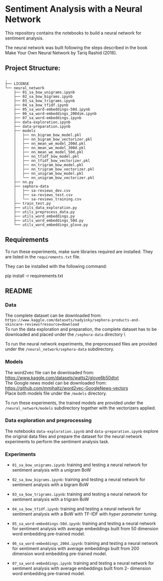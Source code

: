 # Sentiment Analysis with a Neural Network

This repository contains the notebooks to build a neural network for sentiment analysis.

The neural network was built following the steps described in the book Make Your Own Neural Network by Tariq Rashid (2016).

## Project Structure:

```
.
├── LICENSE
└── neural_network
    ├── 01_sa_bow_unigrams.ipynb
    ├── 02_sa_bow_bigrams.ipynb
    ├── 03_sa_bow_trigrams.ipynb
    ├── 04_sa_bow_tfidf.ipynb
    ├── 05_sa_word-embeddings-50d.ipynb
    ├── 06_sa_word-embeddings_200dim.ipynb
    ├── 07_sa_word-embeddings.ipynb
    ├── data-exploration.ipynb
    ├── data-preparation.ipynb
    ├── models
    │   ├── nn_bigram_bow_model.pkl
    │   ├── nn_bigram_bow_vectorizer.pkl
    │   ├── nn_mean_we_model_200d.pkl
    │   ├── nn_mean_we_model_300d.pkl
    │   ├── nn_mean_we_model_50d.pkl
    │   ├── nn_tfidf_bow_model.pkl
    │   ├── nn_tfidf_bow_vectorizer.pkl
    │   ├── nn_trigram_bow_model.pkl
    │   ├── nn_trigram_bow_vectorizer.pkl
    │   ├── nn_unigram_bow_model.pkl
    │   └── nn_unigram_bow_vectorizer.pkl
    ├── nn.py
    ├── sephora-data
    │   ├── sa-reviews_dev.csv
    │   ├── sa-reviews_test.csv
    │   └── sa-reviews_training.csv
    ├── train_test.py
    ├── utils_data_exploration.py
    ├── utils_preprocess_data.py
    ├── utils_word_embeddings.py
    ├── utils_word_embeddings_50d.py
    └── utils_word_embeddings_glove.py
```

## Requirements

To run these experiments, make sure libraries required are installed. They are listed in the `requirements.txt` file.

They can be installed with the following command:

pip install -r requirements.txt


## README

### Data

The complete dataset can be downloaded from: `https://www.kaggle.com/datasets/nadyinky/sephora-products-and-skincare-reviews?resource=download` \
To run the data exploration and preparation, the complete dataset has to be downloaded and placed under the `/sephora-data` directory \

To run the neural network experiments, the preprocessed files are provided under the `/neural_network/sephora-data` subdirectory.

### Models
The word2vec file can be downloaded from: https://www.kaggle.com/datasets/watts2/glove6b50dtxt \
The Google news model can be downloaded from: https://github.com/mmihaltz/word2vec-GoogleNews-vectors \
Place both models file under the `/models` directory.


To run these experiments, the trained models are provided under the `/neural_network/models` subdirectory together with the vectorizers applied.

### Data exploration and preprocessing 

The notebooks `data-exploration.ipynb` and `data-preparation.ipynb` explore the original data files and prepare the dataset for the neural network experiments to perform the sentiment analysis task. 

### Experiments

- `01_sa_bow_unigrams.ipynb`: training and testing a neural network for sentiment analysis with a unigram BoW

- `02_sa_bow_bigrams.ipynb`: training and testing a neural network for sentiment analysis with a bigram BoW

- `03_sa_bow_trigrams.ipynb`: training and testing a neural network for sentiment analysis with a trigram BoW

- `04_sa_bow_tfidf.ipynb`: training and testing a neural network for sentiment analysis with a BoW with TF-IDF with *hyper parameter tuning*.

- `05_sa_word-embeddings-50d.ipynb`: training and testing a neural network for sentiment analysis with average embeddings built from 50 dimension word embedding pre-trained model.

- `06_sa_word-embeddings_200d.ipynb`: training and testing a neural network for sentiment analysis with average embeddings built from 200 dimension word embedding pre-trained model.

- `07_sa_word-embeddings.ipynb`: training and testing a neural network for sentiment analysis with average embeddings built from 2- dimension word embedding pre-trained model.


